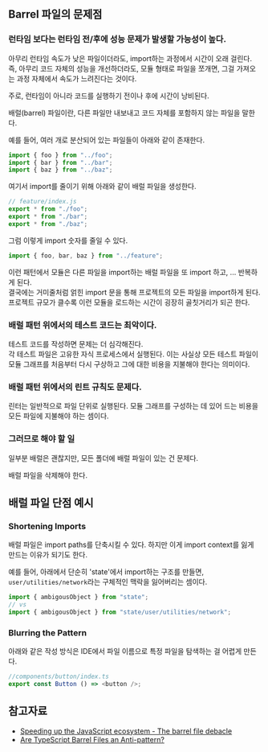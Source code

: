 ## Barrel 파일의 문제점

### 런타임 보다는 런타임 전/후에 성능 문제가 발생할 가능성이 높다.

아무리 런타임 속도가 낮은 파일이더라도, import하는 과정에서 시간이 오래 걸린다.<br>
즉, 아무리 코드 자체의 성능을 개선하더라도, 모듈 형태로 파일을 쪼개면, 그걸 가져오는 과정 자체에서 속도가 느려진다는 것이다.

주로, 런타임이 아니라 코드를 실행하기 전이나 후에 시간이 낭비된다.

배럴(barrel) 파일이란, 다른 파일만 내보내고 코드 자체를 포함하지 않는 파일을 말한다.

예를 들어, 여러 개로 분산되어 있는 파일들이 아래와 같이 존재한다.

```js
import { foo } from "../foo";
import { bar } from "../bar";
import { baz } from "../baz";
```

여기서 import를 줄이기 위해 아래와 같이 배럴 파일을 생성한다.

```js
// feature/index.js
export * from "./foo";
export * from "./bar";
export * from "./baz";
```

그럼 이렇게 import 숫자를 줄일 수 있다.

```js
import { foo, bar, baz } from "../feature";
```

이런 패턴에서 모듈은 다른 파일을 import하는 배럴 파일을 또 import 하고, ... 반복하게 된다.<br>
결국에는 거미줄처럼 얽힌 import 문을 통해 프로젝트의 모든 파일을 import하게 된다. 프로젝트 규모가 클수록 이런 모듈을 로드하는 시간이 굉장히 골칫거리가 되곤 한다.

### 배럴 패턴 위에서의 테스트 코드는 최악이다.

테스트 코드를 작성하면 문제는 더 심각해진다.<br>
각 테스트 파일은 고유한 자식 프로세스에서 실행된다. 이는 사실상 모든 테스트 파일이 모듈 그래프를 처음부터 다시 구상하고 그에 대한 비용을 지불해야 한다는 의미이다.

### 배럴 패턴 위에서의 린트 규칙도 문제다.

린터는 일반적으로 파일 단위로 실행된다. 모듈 그래프를 구성하는 데 있어 드는 비용을 모든 파일에 지불해야 하는 셈이다.

### 그러므로 해야 할 일

일부분 배럴은 괜찮지만, 모든 폴더에 배럴 파일이 있는 건 문제다.

배럴 파일을 삭제해야 한다.

## 배럴 파일 단점 예시

### Shortening Imports

배럴 파일은 import paths를 단축시킬 수 있다. 하지만 이게 import context를 잃게 만드는 이유가 되기도 한다.

예를 들어, 아래에서 단순히 'state'에서 import하는 구조를 만들면, `user/utilities/network`라는 구체적인 맥락을 잃어버리는 셈이다.

```js
import { ambigousObject } from "state";
// vs
import { ambigousObject } from "state/user/utilities/network";
```

### Blurring the Pattern

아래와 같은 작성 방식은 IDE에서 파일 이름으로 특정 파일을 탐색하는 걸 어렵게 만든다.

```js
//components/button/index.ts
export const Button () => <button />;
```

## 참고자료

- [Speeding up the JavaScript ecosystem - The barrel file debacle](https://marvinh.dev/blog/speeding-up-javascript-ecosystem-part-7/)
- [Are TypeScript Barrel Files an Anti-pattern?](https://steven-lemon182.medium.com/are-typescript-barrel-files-an-anti-pattern-72a713004250)
